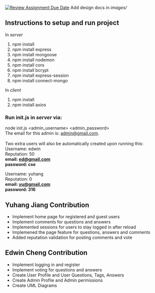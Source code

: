 [![Review Assignment Due Date](https://classroom.github.com/assets/deadline-readme-button-24ddc0f5d75046c5622901739e7c5dd533143b0c8e959d652212380cedb1ea36.svg)](https://classroom.github.com/a/9NDadFFr)
Add design docs in *images/*

## Instructions to setup and run project
In _server_
1. npm install
2. npm install express
3. npm install mongoose
4. npm install nodemon
5. npm install cors
6. npm install bcrypt
7. npm install express-session
8. npm install connect-mongo


In _client_
1. npm install
2. npm install axios

### Run init.js in _server_ via:

node init.js <admin_username> <admin_password> <br>
The email for this admin is: admin@gmail.com. <br><br>
Two extra users will also be automatically created upon running this: <br>
Username: edwin <br>
Reputation: 50 <br>
**email: ed@gmail.com <br>
password: cse** <br>

Username: yuhang <br>
Reputation: 0 <br>
**email: yu@gmail.com <br>
password: 316** <br>


## Yuhang Jiang Contribution
- Implement home page for registered and guest users
- Implement comments for questions and answers
- Implemented sessions for users to stay logged in after reload
- Implemened the page feature for questions, answers and comments
- Added reputation validation for posting comments and vote

## Edwin Cheng Contribution
- Implement logging in and register
- Implement voting for questions and answers
- Create User Profile and User Questions, Tags, Answers
- Create Admin Profile and Admin permissions
- Create UML Diagrams
